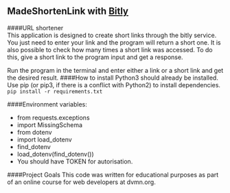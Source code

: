 ## MadeShortenLink with [Bitly](https://bitly.com/ "Bitly")
####URL shortener    
This application is designed to create short links through the bitly service. You just need to enter your link and the program will return a short one.
It is also possible to check how many times a short link was accessed. To do this, give a short link to the program input and get a response.

Run the program in the terminal and enter either a link or a short link and get the desired result.
####How to install
Python3 should already be installed.  
Use pip (or pip3, if there is a conflict with Python2) to install dependencies.  
`pip install -r requirements.txt`  

####Environment variables:
- from requests.exceptions  
- import MissingSchema  
- from dotenv  
- import load_dotenv
- find_dotenv  
- load_dotenv(find_dotenv())  
- You should have TOKEN for autorisation.

####Project Goals
This code was written for educational purposes as part of an online course for web developers at dvmn.org.
